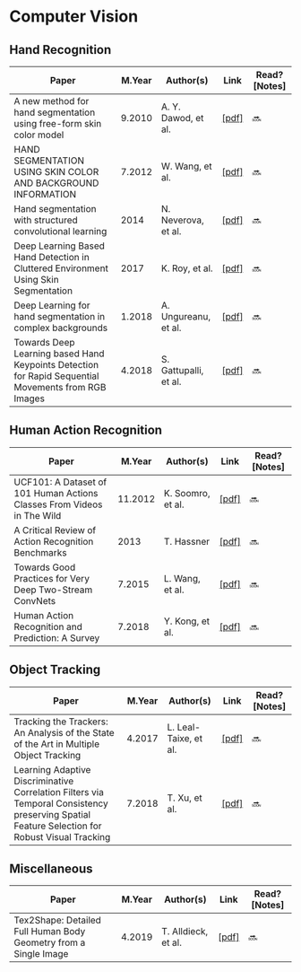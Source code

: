 # Computer Vision

## Hand Recognition
Paper | M.Year | Author(s) | Link | Read? [Notes]
--- | --- | --- | --- | ---
A new method for hand segmentation using free-form skin color model | 9.2010 | A. Y. Dawod, et al. | [[pdf]](https://ieeexplore-ieee-org.ezp.lib.rochester.edu/stamp/stamp.jsp?tp=&arnumber=5579466) | 🔜
HAND SEGMENTATION USING SKIN COLOR AND BACKGROUND INFORMATION | 7.2012 | W. Wang, et al. | [[pdf]](https://ieeexplore.ieee.org/stamp/stamp.jsp?tp=&arnumber=6359584) | 🔜
Hand segmentation with structured convolutional learning | 2014 | N. Neverova, et al. | [[pdf]](https://nneverova.github.io/npapers/accv2014.pdf) | 🔜
Deep Learning Based Hand Detection in Cluttered Environment Using Skin Segmentation | 2017 | K. Roy, et al. | [[pdf]](https://ieeexplore.ieee.org/stamp/stamp.jsp?tp=&arnumber=8265291) | 🔜
Deep Learning for hand segmentation in complex backgrounds | 1.2018 | A. Ungureanu, et al. | [[pdf]](https://ieeexplore.ieee.org/stamp/stamp.jsp?tp=&arnumber=8326319) | 🔜
Towards Deep Learning based Hand Keypoints Detection for Rapid Sequential Movements from RGB Images | 4.2018 | S. Gattupalli, et al. | [[pdf]](https://arxiv.org/pdf/1804.01174.pdf) | 🔜

## Human Action Recognition
Paper | M.Year | Author(s) | Link | Read? [Notes]
--- | --- | --- | --- | ---
UCF101: A Dataset of 101 Human Actions Classes From Videos in The Wild | 11.2012 | K. Soomro, et al. | [[pdf]](https://www.crcv.ucf.edu/papers/UCF101_CRCV-TR-12-01.pdf) | 🔜
A Critical Review of Action Recognition Benchmarks | 2013 | T. Hassner | [[pdf]](https://www.cv-foundation.org/openaccess/content_cvpr_workshops_2013/W01/papers/Hassner_A_Critical_Review_2013_CVPR_paper.pdf) | 🔜
Towards Good Practices for Very Deep Two-Stream ConvNets | 7.2015 | L. Wang, et al. | [[pdf]](https://arxiv.org/pdf/1507.02159v1.pdf) | 🔜
Human Action Recognition and Prediction: A Survey | 7.2018 | Y. Kong, et al. | [[pdf]](https://arxiv.org/pdf/1806.11230.pdf) | 🔜

## Object Tracking
Paper | M.Year | Author(s) | Link | Read? [Notes]
--- | --- | --- | --- | ---
Tracking the Trackers: An Analysis of the State of the Art in Multiple Object Tracking | 4.2017 | L. Leal-Taixe, et al. | [[pdf]](https://arxiv.org/pdf/1704.02781.pdf) | 🔜
Learning Adaptive Discriminative Correlation Filters via Temporal Consistency preserving Spatial Feature Selection for Robust Visual Tracking | 7.2018 | T. Xu, et al. | [[pdf]](https://arxiv.org/pdf/1807.11348.pdf) | 🔜

## Miscellaneous
Paper | M.Year | Author(s) | Link | Read? [Notes]
--- | --- | --- | --- | ---
Tex2Shape: Detailed Full Human Body Geometry from a Single Image | 4.2019 | T. Alldieck, et al. | [[pdf]](https://arxiv.org/pdf/1904.08645.pdf) | 🔜
